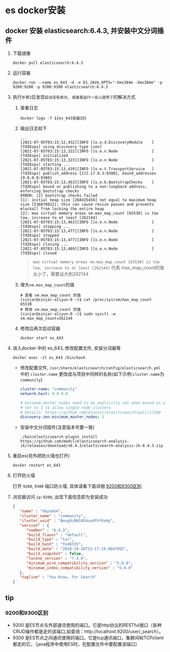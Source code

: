 # es docker安装

## docker 安装 elasticsearch:6.4.3, 并安装中文分词插件

1. 下载镜像

   ```shell
   docker pull elasticsearch:6.4.3
   ```

2. 运行容器

   ```shell
   docker run --name es_643 -d -e ES_JAVA_OPTS="-Xms384m -Xmx384m" -p 9200:9200 -p 9300:9300 elasticsearch:6.4.3
   ```

3. 执行`步骤2`后发现`启动没有成功, 或者是运行一会儿就停了`的解决方式

   1. 查看日志

      ```shell
      docker logs -f ${es_643容器ID}
      ```

   2. 输出日志如下

      ```log
      ...
      [2021-07-05T03:15:12,432][INFO ][o.e.d.DiscoveryModule    ] [TdIKspx] using discovery type [zen]
      [2021-07-05T03:15:13,322][INFO ][o.e.n.Node               ] [TdIKspx] initialized
      [2021-07-05T03:15:13,323][INFO ][o.e.n.Node               ] [TdIKspx] starting ...
      [2021-07-05T03:15:13,439][INFO ][o.e.t.TransportService   ] [TdIKspx] publish_address {172.17.0.3:9300}, bound_addresses {0.0.0.0:9300}
      [2021-07-05T03:15:13,453][INFO ][o.e.b.BootstrapChecks    ] [TdIKspx] bound or publishing to a non-loopback address, enforcing bootstrap checks
      ERROR: [2] bootstrap checks failed
      [1]: initial heap size [268435456] not equal to maximum heap size [536870912]; this can cause resize pauses and prevents mlockall from locking the entire heap
      [2]: max virtual memory areas vm.max_map_count [65530] is too low, increase to at least [262144]
      [2021-07-05T03:15:13,463][INFO ][o.e.n.Node               ] [TdIKspx] stopping ...
      [2021-07-05T03:15:13,477][INFO ][o.e.n.Node               ] [TdIKspx] stopped
      [2021-07-05T03:15:13,477][INFO ][o.e.n.Node               ] [TdIKspx] closing ...
      [2021-07-05T03:15:13,489][INFO ][o.e.n.Node               ] [TdIKspx] closed
      ```

      > `max virtual memory areas vm.max_map_count [65530] is too low, increase to at least [262144]` 代表 max_map_count的值太小了，需要设大到262144

   3. 增大`vm.max_map_count`的值

      ```shell
      # 查看 vm.max_map_count 的值
      [sinjar@sinjar-aliyun-0 ~]$ cat /proc/sys/vm/max_map_count 
      65530
      # 修改 vm.max_map_count 的值
      [sinjar@sinjar-aliyun-0 ~]$ sudo sysctl -w vm.max_map_count=262144
      ```

   4. 修改后再次启动容器

      `docker start es_643`

4. 进入docker 中的 es_643, 修改配置文件, 安装分词器等

   ```shell
   docker exec -it es_643 /bin/bash
   ```

   - 修改配置文件, `/usr/share/elasticsearch/config/elasticsearch.yml`中的 `cluster.name` 更改成与项目中同样的名称(如下示例:`cluster.name`为`community`)

      ```yml
      cluster.name: "community"
      network.host: 0.0.0.0

      # minimum_master_nodes need to be explicitly set when bound on a public IP
      # set to 1 to allow single node clusters
      # Details: https://github.com/elastic/elasticsearch/pull/17288
      discovery.zen.minimum_master_nodes: 1
      ```

   - 安装中文分词插件(注意版本号要一致)

      ```shell
      ./bin/elasticsearch-plugin install https://github.com/medcl/elasticsearch-analysis-ik/releases/download/v6.4.3/elasticsearch-analysis-ik-6.4.3.zip
      ```

5. 重启es(另外把防火墙也打开)

   ```
   docker restart es_643
   ```

6. 打开防火墙

   打开 `9200`, `9300` 端口防火墙, 具体请看下面详细 [9200和9300区别](#9200和9300区别)

7. 浏览器访问 `ip:9200`, 出现下面信息即为安装成功

   ```json
   {
      "name" : "X6ynmh4",
      "cluster_name" : "community",
      "cluster_uuid" : "Bwug9cBHSXG4uadFhY6xHg",
      "version" : {
         "number" : "6.4.3",
         "build_flavor" : "default",
         "build_type" : "tar",
         "build_hash" : "fe40335",
         "build_date" : "2018-10-30T23:17:19.084789Z",
         "build_snapshot" : false,
         "lucene_version" : "7.4.0",
         "minimum_wire_compatibility_version" : "5.6.0",
         "minimum_index_compatibility_version" : "5.0.0"
      },
      "tagline" : "You Know, for Search"
   }
   ```

## tip

### 9200和9300区别

- 9200 是ES节点与外部通讯使用的端口。它是http协议的RESTful接口（各种CRUD操作都是走的该端口,如查询：http://localhost:9200/user/_search）。
- 9300 是ES节点之间通讯使用的端口。它是tcp通讯端口，集群间和TCPclient都走的它。（java程序中使用ES时，在配置文件中要配置该端口）
